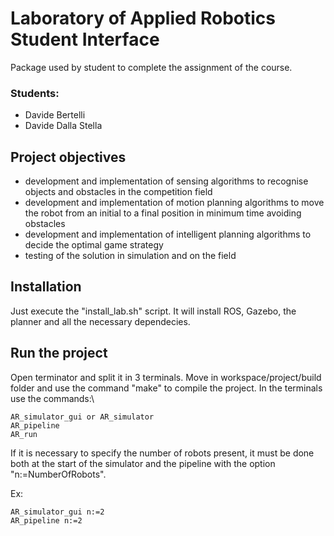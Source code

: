 # Laboratory of Applied Robotics Student Interface
Package used by student to complete the assignment of the course. 

### Students:
* Davide Bertelli
* Davide Dalla Stella

## Project objectives

* development and implementation of sensing algorithms to recognise objects and obstacles in the competition field
* development and implementation of motion planning algorithms to move the robot from an initial to a final position in minimum time avoiding obstacles
* development and implementation of intelligent planning algorithms to decide the optimal game strategy
* testing of the solution in simulation and on the field

## Installation

Just execute the "install_lab.sh" script. It will install ROS, Gazebo, the planner and all the necessary dependecies.

## Run the project
Open terminator and split it in 3 terminals. Move in workspace/project/build folder and use the command "make" to compile the project.
In the terminals use the commands:\
```
AR_simulator_gui or AR_simulator
AR_pipeline
AR_run
```
If it is necessary to specify the number of robots present, it must be done both at the start of the simulator and the pipeline with the option "n:=NumberOfRobots".

Ex:
```
AR_simulator_gui n:=2
AR_pipeline n:=2
```
